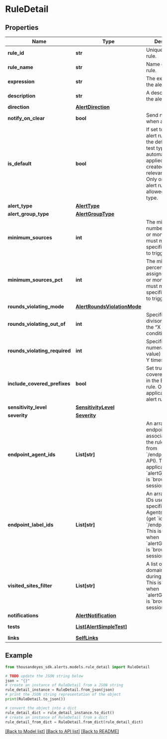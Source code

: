 # RuleDetail


## Properties

Name | Type | Description | Notes
------------ | ------------- | ------------- | -------------
**rule_id** | **str** | Unique ID of the rule. | [optional] [readonly] 
**rule_name** | **str** | Name of the alert rule. | 
**expression** | **str** | The expression of the alert rule. | 
**description** | **str** | A description of the alert rule. | [optional] 
**direction** | [**AlertDirection**](AlertDirection.md) |  | [optional] 
**notify_on_clear** | **bool** | Send notification when alert clears. | [optional] 
**is_default** | **bool** | If set to &#x60;true&#x60;, this alert rule becomes the default for its test type and is automatically applied to newly created tests with relevant metrics. Only one default alert rule is allowed per test type. | [optional] 
**alert_type** | [**AlertType**](AlertType.md) |  | 
**alert_group_type** | [**AlertGroupType**](AlertGroupType.md) |  | [optional] 
**minimum_sources** | **int** | The minimum number of agents or monitors that must meet the specified criteria to trigger the alert. | [optional] 
**minimum_sources_pct** | **int** | The minimum percentage of all assigned agents or monitors that must meet the specified criteria to trigger the alert. | [optional] 
**rounds_violating_mode** | [**AlertRoundsViolationMode**](AlertRoundsViolationMode.md) |  | [optional] 
**rounds_violating_out_of** | **int** | Specifies the divisor (y value) in the “X of Y times” condition. | 
**rounds_violating_required** | **int** | Specifies the numerator (x value) in the “X of Y times” condition. | 
**include_covered_prefixes** | **bool** | Set true to include covered prefixes in the BGP alert rule. Only applicable to BGP alert rules. | [optional] 
**sensitivity_level** | [**SensitivityLevel**](SensitivityLevel.md) |  | [optional] 
**severity** | [**Severity**](Severity.md) |  | [optional] 
**endpoint_agent_ids** | **List[str]** | An array of endpoint agent IDs associated with the rule (get &#x60;id&#x60; from &#x60;/endpoint/agents&#x60; API). This is applicable when &#x60;alertGroupType&#x60; is &#x60;browser-session&#x60;. | [optional] 
**endpoint_label_ids** | **List[str]** | An array of label IDs used to assign specific Endpoint Agents to the test (get &#x60;id&#x60; from &#x60;/endpoint/labels&#x60;). This is applicable when &#x60;alertGroupType&#x60; is &#x60;browser-session&#x60;. | [optional] 
**visited_sites_filter** | **List[str]** | A list of website domains visited during the session. This is applicable when &#x60;alertGroupType&#x60; is &#x60;browser-session&#x60;. | [optional] 
**notifications** | [**AlertNotification**](AlertNotification.md) |  | [optional] 
**tests** | [**List[AlertSimpleTest]**](AlertSimpleTest.md) |  | [optional] [readonly] 
**links** | [**SelfLinks**](SelfLinks.md) |  | [optional] 

## Example

```python
from thousandeyes_sdk.alerts.models.rule_detail import RuleDetail

# TODO update the JSON string below
json = "{}"
# create an instance of RuleDetail from a JSON string
rule_detail_instance = RuleDetail.from_json(json)
# print the JSON string representation of the object
print(RuleDetail.to_json())

# convert the object into a dict
rule_detail_dict = rule_detail_instance.to_dict()
# create an instance of RuleDetail from a dict
rule_detail_from_dict = RuleDetail.from_dict(rule_detail_dict)
```
[[Back to Model list]](../README.md#documentation-for-models) [[Back to API list]](../README.md#documentation-for-api-endpoints) [[Back to README]](../README.md)



